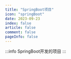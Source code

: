 ```yaml
---
title: "SpringBoot项目"
icon: "springBoot"
date: 2023-09-23
index: false
article: false
comment: false
pageInfo: false
---
```

:::info
SpringBoot开发的项目
:::

<AutoCatalog />